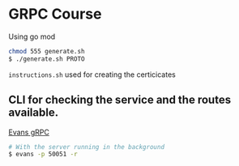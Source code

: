 # GRPC Course
Using go mod
``` sh
chmod 555 generate.sh
$ ./generate.sh PROTO

```

`instructions.sh` used for creating the certicicates  

## CLI for checking the service and the routes available.
[Evans gRPC](https://github.com/ktr0731/evans#not-recommended-go-get)  
``` sh
# With the server running in the background
$ evans -p 50051 -r
```